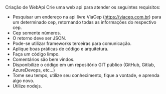 Criação de WebApi
Crie uma web api para atender os seguintes requisitos:

- Pesquisar um endereço na api livre ViaCep (https://viacep.com.br) para um determinado cep, retornando todas as informações do respectivo cep.
- Cep somente números.
- O retorno deve ser JSON.
- Pode-se utilizar frameworks terceiras para comunicação.
- Aplique boas práticas de código e arquitetura.
- Faça um código limpo.
- Comentários são bem vindos.
- Disponibilize o código em um repositório GIT público (GitHub, Gitlab, AzureDevops, etc...)
- Tome seu tempo, utilize seu conhecimento, fique a vontade, e aprenda algo novo.
- Utilize nodejs.